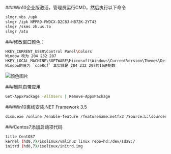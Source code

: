 ###Win10企业版激活，管理员运行CMD，然后执行以下命令
```bash
slmgr.vbs /upk
slmgr /ipk NPPR9-FWDCX-D2C8J-H872K-2YT43
slmgr /skms zh.us.to
slmgr /ato
```

###修改窗口颜色：
```bash
HKEY_CURRENT_USER\Control Panel\Colors
Window 改为 204 232 207
HKEY_LOCAL_MACHINE\SOFTWARE\Microsoft\Windows\CurrentVersion\Themes\DefaultColors\Standard
Window的值为 `cce8cf` 其实就是 204 232 207的16进制数
```
![颜色图片](https://dn-serical.qbox.me/1.png)

###删除自带应用
```bash
Get-AppxPackage -AllUsers | Remove-AppxPackage
```

###Win10离线安装.NET Framework 3.5
```bash
dism.exe /online /enable-feature /featurename:netfx3 /Source:L:\sources\sxs
```

###Centos7添加启动项代码
```bash
title CentOS7 
kernel (hd0,7)/isolinux/vmlinuz linux repo=hd:/dev/sda8:/
initrd (hd0,7)/isolinux/initrd.img
```